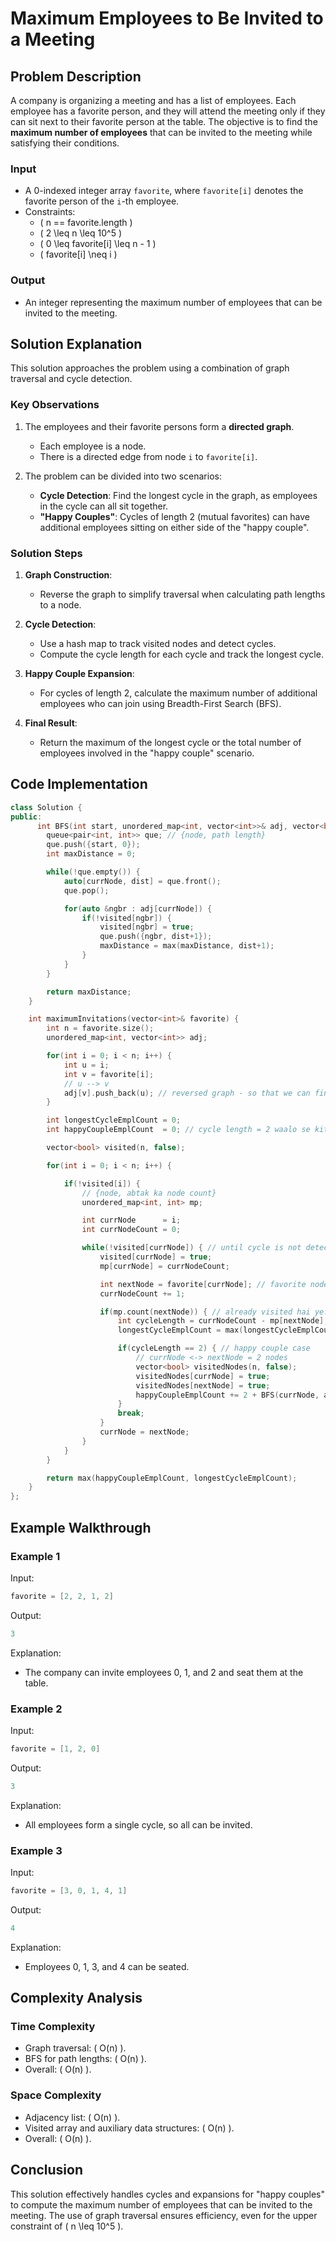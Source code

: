 # Maximum Employees to Be Invited to a Meeting

## Problem Description
A company is organizing a meeting and has a list of employees. Each employee has a favorite person, and they will attend the meeting only if they can sit next to their favorite person at the table. The objective is to find the **maximum number of employees** that can be invited to the meeting while satisfying their conditions.

### Input
- A 0-indexed integer array `favorite`, where `favorite[i]` denotes the favorite person of the `i`-th employee.
- Constraints:
  - \( n == favorite.length \)
  - \( 2 \leq n \leq 10^5 \)
  - \( 0 \leq favorite[i] \leq n - 1 \)
  - \( favorite[i] \neq i \)

### Output
- An integer representing the maximum number of employees that can be invited to the meeting.

## Solution Explanation
This solution approaches the problem using a combination of graph traversal and cycle detection.

### Key Observations
1. The employees and their favorite persons form a **directed graph**.
   - Each employee is a node.
   - There is a directed edge from node `i` to `favorite[i]`.

2. The problem can be divided into two scenarios:
   - **Cycle Detection**: Find the longest cycle in the graph, as employees in the cycle can all sit together.
   - **"Happy Couples"**: Cycles of length 2 (mutual favorites) can have additional employees sitting on either side of the "happy couple".

### Solution Steps
1. **Graph Construction**:
   - Reverse the graph to simplify traversal when calculating path lengths to a node.

2. **Cycle Detection**:
   - Use a hash map to track visited nodes and detect cycles.
   - Compute the cycle length for each cycle and track the longest cycle.

3. **Happy Couple Expansion**:
   - For cycles of length 2, calculate the maximum number of additional employees who can join using Breadth-First Search (BFS).

4. **Final Result**:
   - Return the maximum of the longest cycle or the total number of employees involved in the "happy couple" scenario.

## Code Implementation
```cpp
class Solution {
public:
      int BFS(int start, unordered_map<int, vector<int>>& adj, vector<bool>& visited) {
        queue<pair<int, int>> que; // {node, path length}
        que.push({start, 0});
        int maxDistance = 0;

        while(!que.empty()) {
            auto[currNode, dist] = que.front();
            que.pop();

            for(auto &ngbr : adj[currNode]) {
                if(!visited[ngbr]) {
                    visited[ngbr] = true;
                    que.push({ngbr, dist+1});
                    maxDistance = max(maxDistance, dist+1);
                }
            }
        }

        return maxDistance;
    }

    int maximumInvitations(vector<int>& favorite) {
        int n = favorite.size();
        unordered_map<int, vector<int>> adj;

        for(int i = 0; i < n; i++) {
            int u = i;
            int v = favorite[i];
            // u --> v
            adj[v].push_back(u); // reversed graph - so that we can find the path length after traversal
        }

        int longestCycleEmplCount = 0;
        int happyCoupleEmplCount  = 0; // cycle length = 2 waalo se kitna milpaega total

        vector<bool> visited(n, false);

        for(int i = 0; i < n; i++) {

            if(!visited[i]) {
                // {node, abtak ka node count}
                unordered_map<int, int> mp;

                int currNode      = i;
                int currNodeCount = 0;

                while(!visited[currNode]) { // until cycle is not detected
                    visited[currNode] = true;
                    mp[currNode] = currNodeCount;

                    int nextNode = favorite[currNode]; // favorite node of curr node
                    currNodeCount += 1;

                    if(mp.count(nextNode)) { // already visited hai ye. Matlab cycle detect hogaya hai
                        int cycleLength = currNodeCount - mp[nextNode];
                        longestCycleEmplCount = max(longestCycleEmplCount, cycleLength);

                        if(cycleLength == 2) { // happy couple case
                            // currNode <-> nextNode = 2 nodes
                            vector<bool> visitedNodes(n, false);
                            visitedNodes[currNode] = true;
                            visitedNodes[nextNode] = true;
                            happyCoupleEmplCount += 2 + BFS(currNode, adj, visitedNodes) + BFS(nextNode, adj, visitedNodes);
                        }
                        break;
                    }
                    currNode = nextNode;
                }
            }
        }

        return max(happyCoupleEmplCount, longestCycleEmplCount);
    }
};
```

## Example Walkthrough

### Example 1
Input:
```cpp
favorite = [2, 2, 1, 2]
```

Output:
```cpp
3
```

Explanation:
- The company can invite employees 0, 1, and 2 and seat them at the table.

### Example 2
Input:
```cpp
favorite = [1, 2, 0]
```

Output:
```cpp
3
```

Explanation:
- All employees form a single cycle, so all can be invited.

### Example 3
Input:
```cpp
favorite = [3, 0, 1, 4, 1]
```

Output:
```cpp
4
```

Explanation:
- Employees 0, 1, 3, and 4 can be seated.

## Complexity Analysis

### Time Complexity
- Graph traversal: \( O(n) \).
- BFS for path lengths: \( O(n) \).
- Overall: \( O(n) \).

### Space Complexity
- Adjacency list: \( O(n) \).
- Visited array and auxiliary data structures: \( O(n) \).
- Overall: \( O(n) \).

## Conclusion
This solution effectively handles cycles and expansions for "happy couples" to compute the maximum number of employees that can be invited to the meeting. The use of graph traversal ensures efficiency, even for the upper constraint of \( n \leq 10^5 \).

